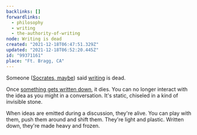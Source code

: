 ```yaml
---
backlinks: []
forwardlinks:
  - philosophy
  - writing
  - the-authority-of-writing
node: Writing is dead
created: "2021-12-18T06:47:51.329Z"
updated: "2021-12-18T06:52:20.445Z"
id: "99371161"
place: "Ft. Bragg, CA"
---
```


Someone ([Socrates, maybe](philosophy.md)) said [writing](writing.md) is dead.

Once [something gets written down](the-authority-of-writing.md), it dies. You can no longer interact with the idea as you might in a conversation. It's static, chiseled in a kind of invisible stone.

When ideas are emitted during a discussion, they're alive. You can play with them, push them around and shift them. They're light and plastic. Written down, they're made heavy and frozen.
